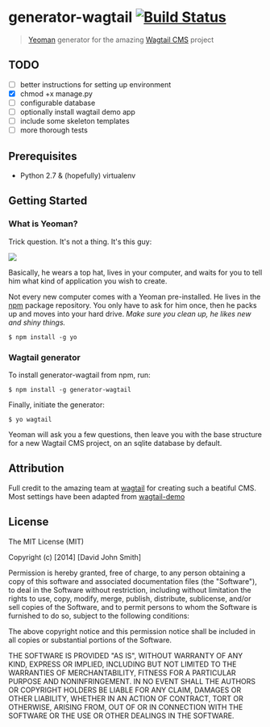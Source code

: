 # generator-wagtail [![Build Status](https://secure.travis-ci.org/precise54/generator-wagtail.png?branch=master)](https://travis-ci.org/precise54/generator-wagtail)

> [Yeoman](http://yeoman.io) generator for the amazing [Wagtail CMS](http://www.github.com/torchbox/wagtail) project

## TODO

- [ ] better instructions for setting up environment
- [x] chmod +x manage.py
- [ ] configurable database
- [ ] optionally install wagtail demo app
- [ ] include some skeleton templates
- [ ] more thorough tests

## Prerequisites
- Python 2.7 & (hopefully) virtualenv

## Getting Started

### What is Yeoman?

Trick question. It's not a thing. It's this guy:

![](http://i.imgur.com/JHaAlBJ.png)

Basically, he wears a top hat, lives in your computer, and waits for you to tell him what kind of application you wish to create.

Not every new computer comes with a Yeoman pre-installed. He lives in the [npm](https://npmjs.org) package repository. You only have to ask for him once, then he packs up and moves into your hard drive. *Make sure you clean up, he likes new and shiny things.*

```
$ npm install -g yo
```

### Wagtail generator

To install generator-wagtail from npm, run:

```
$ npm install -g generator-wagtail
```

Finally, initiate the generator:

```
$ yo wagtail
```

Yeoman will ask you a few questions, then leave you with the base structure for a new Wagtail CMS project, on an sqlite database by default.

## Attribution

Full credit to the amazing team at [wagtail](http://wagtail.io) for creating such a beatiful CMS. Most settings have been adapted from [wagtail-demo](http://github.com/torchbox/wagtail-demo)

## License

The MIT License (MIT)

Copyright (c) [2014] [David John Smith]

Permission is hereby granted, free of charge, to any person obtaining a copy
of this software and associated documentation files (the "Software"), to deal
in the Software without restriction, including without limitation the rights
to use, copy, modify, merge, publish, distribute, sublicense, and/or sell
copies of the Software, and to permit persons to whom the Software is
furnished to do so, subject to the following conditions:

The above copyright notice and this permission notice shall be included in all
copies or substantial portions of the Software.

THE SOFTWARE IS PROVIDED "AS IS", WITHOUT WARRANTY OF ANY KIND, EXPRESS OR
IMPLIED, INCLUDING BUT NOT LIMITED TO THE WARRANTIES OF MERCHANTABILITY,
FITNESS FOR A PARTICULAR PURPOSE AND NONINFRINGEMENT. IN NO EVENT SHALL THE
AUTHORS OR COPYRIGHT HOLDERS BE LIABLE FOR ANY CLAIM, DAMAGES OR OTHER
LIABILITY, WHETHER IN AN ACTION OF CONTRACT, TORT OR OTHERWISE, ARISING FROM,
OUT OF OR IN CONNECTION WITH THE SOFTWARE OR THE USE OR OTHER DEALINGS IN THE
SOFTWARE.
